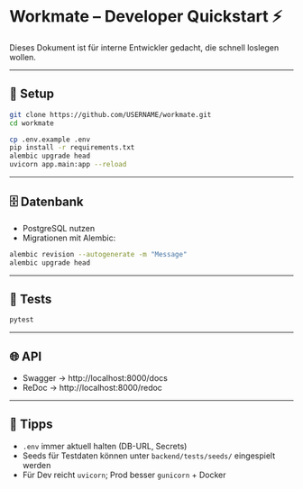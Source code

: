 # Workmate – Developer Quickstart ⚡

Dieses Dokument ist für interne Entwickler gedacht, die schnell loslegen wollen.

---

## 🚀 Setup
```bash
git clone https://github.com/USERNAME/workmate.git
cd workmate

cp .env.example .env
pip install -r requirements.txt
alembic upgrade head
uvicorn app.main:app --reload
```

---

## 🗄️ Datenbank
- PostgreSQL nutzen
- Migrationen mit Alembic:
```bash
alembic revision --autogenerate -m "Message"
alembic upgrade head
```

---

## 🧪 Tests
```bash
pytest
```

---

## 🌐 API
- Swagger → http://localhost:8000/docs  
- ReDoc → http://localhost:8000/redoc  

---

## 🔑 Tipps
- `.env` immer aktuell halten (DB-URL, Secrets)  
- Seeds für Testdaten können unter `backend/tests/seeds/` eingespielt werden  
- Für Dev reicht `uvicorn`; Prod besser `gunicorn` + Docker  
